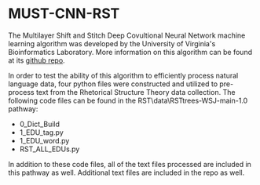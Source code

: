 # MUST-CNN-RST

The Multilayer Shift and Stitch Deep Covultional Neural Network machine learning algorithm was developed by the University of Virginia's Bioinformatics Laboratory. More information on this algorithm can be found at its [github repo](https://github.com/DeepLearning4BioSeqText/Paper16-AAAI-MUST-CNN/tree/master).

In order to test the ability of this algorithm to efficiently process natural language data, four python files were constructed and utilized to pre-process text from the Rhetorical Structure Theory data collection. The following code files can be found in the RST\data\RSTtrees-WSJ-main-1.0 pathway:

- 0_Dict_Build
- 1_EDU_tag.py 
- 1_EDU_word.py 
- RST_ALL_EDUs.py

In addition to these code files, all of the text files processed are included in this pathway as well. Additional text files are included in the repo as well.
